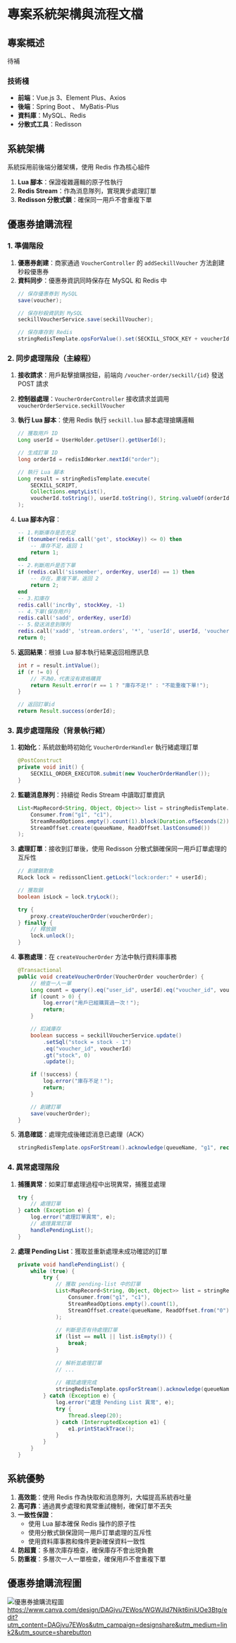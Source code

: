 # 專案系統架構與流程文檔

## 專案概述

待補

### 技術棧
- **前端**：Vue.js 3、Element Plus、Axios
- **後端**：Spring Boot 、 MyBatis-Plus
- **資料庫**：MySQL、Redis
- **分散式工具**：Redisson

## 系統架構

系統採用前後端分離架構，使用 Redis 作為核心組件

1. **Lua 腳本**：保證複雜邏輯的原子性執行
2. **Redis Stream**：作為消息隊列，實現異步處理訂單
3. **Redisson 分散式鎖**：確保同一用戶不會重複下單

## 優惠券搶購流程

### 1. 準備階段

1. **優惠券創建**：商家通過 `VoucherController` 的 `addSeckillVoucher` 方法創建秒殺優惠券
2. **資料同步**：優惠券資訊同時保存在 MySQL 和 Redis 中
   ```java
   // 保存優惠券到 MySQL
   save(voucher);
   
   // 保存秒殺資訊到 MySQL
   seckillVoucherService.save(seckillVoucher);
   
   // 保存庫存到 Redis
   stringRedisTemplate.opsForValue().set(SECKILL_STOCK_KEY + voucherId, stock.toString());
   ```

### 2. 同步處理階段（主線程）

1. **接收請求**：用戶點擊搶購按鈕，前端向 `/voucher-order/seckill/{id}` 發送 POST 請求
2. **控制器處理**：`VoucherOrderController` 接收請求並調用 `voucherOrderService.seckillVoucher`
3. **執行 Lua 腳本**：使用 Redis 執行 `seckill.lua` 腳本處理搶購邏輯

   ```java
   // 獲取用戶 ID
   Long userId = UserHolder.getUser().getUserId();
   
   // 生成訂單 ID
   long orderId = redisIdWorker.nextId("order");
   
   // 執行 Lua 腳本
   Long result = stringRedisTemplate.execute(
       SECKILL_SCRIPT,
       Collections.emptyList(),
       voucherId.toString(), userId.toString(), String.valueOf(orderId)
   );
   ```

4. **Lua 腳本內容**：
   ```lua
   -- 1.判斷庫存是否充足
   if (tonumber(redis.call('get', stockKey)) <= 0) then
       -- 庫存不足，返回 1
       return 1;
   end
   -- 2.判斷用戶是否下單
   if (redis.call('sismember', orderKey, userId) == 1) then
       -- 存在，重複下單，返回 2
       return 2;
   end
   -- 3.扣庫存
   redis.call('incrBy', stockKey, -1)
   -- 4.下單(保存用戶)
   redis.call('sadd', orderKey, userId)
   -- 5.發送消息到隊列
   redis.call('xadd', 'stream.orders', '*', 'userId', userId, 'voucherId', voucherId, 'id', orderId)
   return 0;
   ```

5. **返回結果**：根據 Lua 腳本執行結果返回相應訊息
   ```java
   int r = result.intValue();
   if (r != 0) {
       // 不為0，代表沒有資格購買
       return Result.error(r == 1 ? "庫存不足!" : "不能重複下單!");
   }
   
   // 返回訂單id
   return Result.success(orderId);
   ```

### 3. 異步處理階段（背景執行緒）

1. **初始化**：系統啟動時初始化 `VoucherOrderHandler` 執行緒處理訂單
   ```java
   @PostConstruct
   private void init() {
       SECKILL_ORDER_EXECUTOR.submit(new VoucherOrderHandler());
   }
   ```

2. **監聽消息隊列**：持續從 Redis Stream 中讀取訂單資訊
   ```java
   List<MapRecord<String, Object, Object>> list = stringRedisTemplate.opsForStream().read(
       Consumer.from("g1", "c1"),
       StreamReadOptions.empty().count(1).block(Duration.ofSeconds(2)),
       StreamOffset.create(queueName, ReadOffset.lastConsumed())
   );
   ```

3. **處理訂單**：接收到訂單後，使用 Redisson 分散式鎖確保同一用戶訂單處理的互斥性
   ```java
   // 創建鎖對象
   RLock lock = redissonClient.getLock("lock:order:" + userId);
   
   // 獲取鎖
   boolean isLock = lock.tryLock();
   
   try {
       proxy.createVoucherOrder(voucherOrder);
   } finally {
       // 釋放鎖
       lock.unlock();
   }
   ```

4. **事務處理**：在 `createVoucherOrder` 方法中執行資料庫事務
   ```java
   @Transactional
   public void createVoucherOrder(VoucherOrder voucherOrder) {
       // 檢查一人一單
       Long count = query().eq("user_id", userId).eq("voucher_id", voucherId).count();
       if (count > 0) {
           log.error("用戶已經購買過一次！");
           return;
       }

       // 扣減庫存
       boolean success = seckillVoucherService.update()
           .setSql("stock = stock - 1")
           .eq("voucher_id", voucherId)
           .gt("stock", 0)
           .update();

       if (!success) {
           log.error("庫存不足！");
           return;
       }

       // 創建訂單
       save(voucherOrder);
   }
   ```

5. **消息確認**：處理完成後確認消息已處理（ACK）
   ```java
   stringRedisTemplate.opsForStream().acknowledge(queueName, "g1", record.getId());
   ```

### 4. 異常處理階段

1. **捕獲異常**：如果訂單處理過程中出現異常，捕獲並處理
   ```java
   try {
       // 處理訂單
   } catch (Exception e) {
       log.error("處理訂單異常", e);
       // 處理異常訂單
       handlePendingList();
   }
   ```

2. **處理 Pending List**：獲取並重新處理未成功確認的訂單
   ```java
   private void handlePendingList() {
       while (true) {
           try {
               // 獲取 pending-list 中的訂單
               List<MapRecord<String, Object, Object>> list = stringRedisTemplate.opsForStream().read(
                   Consumer.from("g1", "c1"),
                   StreamReadOptions.empty().count(1),
                   StreamOffset.create(queueName, ReadOffset.from("0"))
               );
               
               // 判斷是否有待處理訂單
               if (list == null || list.isEmpty()) {
                   break;
               }
               
               // 解析並處理訂單
               // ...
               
               // 確認處理完成
               stringRedisTemplate.opsForStream().acknowledge(queueName, "g1", record.getId());
           } catch (Exception e) {
               log.error("處理 Pending List 異常", e);
               try {
                   Thread.sleep(20);
               } catch (InterruptedException e1) {
                   e1.printStackTrace();
               }
           }
       }
   }
   ```

## 系統優勢

1. **高效能**：使用 Redis 作為快取和消息隊列，大幅提高系統吞吐量
2. **高可靠**：通過異步處理和異常重試機制，確保訂單不丟失
3. **一致性保證**：
   - 使用 Lua 腳本確保 Redis 操作的原子性
   - 使用分散式鎖保證同一用戶訂單處理的互斥性
   - 使用資料庫事務和條件更新確保資料一致性
4. **防超賣**：多層次庫存檢查，確保庫存不會出現負數
5. **防重複**：多層次一人一單檢查，確保用戶不會重複下單

## 優惠券搶購流程圖
![優惠券搶購流程圖](/seckillWorkflow.png)
https://www.canva.com/design/DAGjvu7EWos/WGWJld7Njkt6iniUOe3Btg/edit?utm_content=DAGjvu7EWos&utm_campaign=designshare&utm_medium=link2&utm_source=sharebutton
